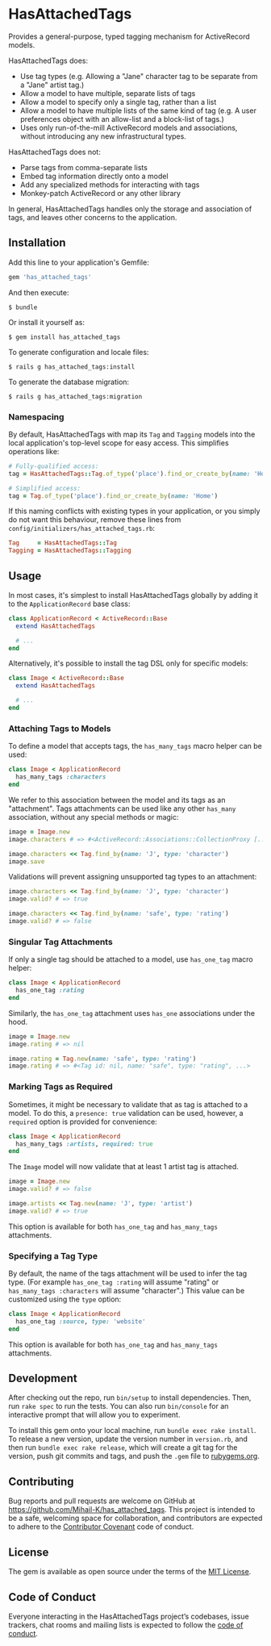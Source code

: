 # HasAttachedTags

Provides a general-purpose, typed tagging mechanism for ActiveRecord models.

HasAttachedTags does:
* Use tag types (e.g. Allowing a "Jane" character tag to be separate from a "Jane" artist tag.)
* Allow a model to have multiple, separate lists of tags
* Allow a model to specify only a single tag, rather than a list
* Allow a model to have multiple lists of the same kind of tag (e.g. A user preferences object with an allow-list and a block-list of tags.)
* Uses only run-of-the-mill ActiveRecord models and associations, without introducing any new infrastructural types.

HasAttachedTags does not:
* Parse tags from comma-separate lists
* Embed tag information directly onto a model
* Add any specialized methods for interacting with tags
* Monkey-patch ActiveRecord or any other library

In general, HasAttachedTags handles only the storage and association of tags, and leaves other concerns to the application.

## Installation

Add this line to your application's Gemfile:

```ruby
gem 'has_attached_tags'
```

And then execute:

    $ bundle

Or install it yourself as:

    $ gem install has_attached_tags

To generate configuration and locale files:

    $ rails g has_attached_tags:install

To generate the database migration:

    $ rails g has_attached_tags:migration

### Namespacing

By default, HasAttachedTags with map its `Tag` and `Tagging` models into the local application's top-level scope for easy access.
This simplifies operations like:
```ruby
# Fully-qualified access:
tag = HasAttachedTags::Tag.of_type('place').find_or_create_by(name: 'Home')

# Simplified access:
tag = Tag.of_type('place').find_or_create_by(name: 'Home')
```

If this naming conflicts with existing types in your application, or you simply do not want this behaviour, remove these lines from `config/initializers/has_attached_tags.rb`:
```ruby
Tag     = HasAttachedTags::Tag
Tagging = HasAttachedTags::Tagging
```

## Usage

In most cases, it's simplest to install HasAttachedTags globally by adding it to the `ApplicationRecord` base class:

```ruby
class ApplicationRecord < ActiveRecord::Base
  extend HasAttachedTags

  # ...
end
```

Alternatively, it's possible to install the tag DSL only for specific models:

```ruby
class Image < ActiveRecord::Base
  extend HasAttachedTags

  # ...
end
```

### Attaching Tags to Models

To define a model that accepts tags, the `has_many_tags` macro helper can be used:

```ruby
class Image < ApplicationRecord
  has_many_tags :characters
end
```

We refer to this association between the model and its tags as an "attachment".
Tags attachments can be used like any other `has_many` association, without any special methods or magic:

```ruby
image = Image.new
image.characters # => #<ActiveRecord::Associations::CollectionProxy [...]>

image.characters << Tag.find_by(name: 'J', type: 'character')
image.save
```

Validations will prevent assigning unsupported tag types to an attachment:

```ruby
image.characters << Tag.find_by(name: 'J', type: 'character')
image.valid? # => true

image.characters << Tag.find_by(name: 'safe', type: 'rating')
image.valid? # => false
```

### Singular Tag Attachments

If only a single tag should be attached to a model, use `has_one_tag` macro helper:

```ruby
class Image < ApplicationRecord
  has_one_tag :rating
end
```

Similarly, the `has_one_tag` attachment uses `has_one` associations under the hood.

```ruby
image = Image.new
image.rating # => nil

image.rating = Tag.new(name: 'safe', type: 'rating')
image.rating # => #<Tag id: nil, name: "safe", type: "rating", ...>
```

### Marking Tags as Required

Sometimes, it might be necessary to validate that as tag is attached to a model. To do this, a `presence: true` validation can be used, however, a `required` option is provided for convenience:

```ruby
class Image < ApplicationRecord
  has_many_tags :artists, required: true
end
```

The `Image` model will now validate that at least 1 artist tag is attached.

```ruby
image = Image.new
image.valid? # => false

image.artists << Tag.new(name: 'J', type: 'artist')
image.valid? # => true
```

This option is available for both `has_one_tag` and `has_many_tags` attachments.

### Specifying a Tag Type

By default, the name of the tags attachment will be used to infer the tag type. (For example `has_one_tag :rating` will assume "rating" or `has_many_tags :characters` will assume "character".)
This value can be customized using the `type` option:

```ruby
class Image < ApplicationRecord
  has_one_tag :source, type: 'website'
end
```

This option is available for both `has_one_tag` and `has_many_tags` attachments.

## Development

After checking out the repo, run `bin/setup` to install dependencies. Then, run `rake spec` to run the tests. You can also run `bin/console` for an interactive prompt that will allow you to experiment.

To install this gem onto your local machine, run `bundle exec rake install`. To release a new version, update the version number in `version.rb`, and then run `bundle exec rake release`, which will create a git tag for the version, push git commits and tags, and push the `.gem` file to [rubygems.org](https://rubygems.org).

## Contributing

Bug reports and pull requests are welcome on GitHub at https://github.com/Mihail-K/has_attached_tags. This project is intended to be a safe, welcoming space for collaboration, and contributors are expected to adhere to the [Contributor Covenant](http://contributor-covenant.org) code of conduct.

## License

The gem is available as open source under the terms of the [MIT License](https://opensource.org/licenses/MIT).

## Code of Conduct

Everyone interacting in the HasAttachedTags project’s codebases, issue trackers, chat rooms and mailing lists is expected to follow the [code of conduct](https://github.com/Mihail-K/has_attached_tags/blob/master/CODE_OF_CONDUCT.md).
